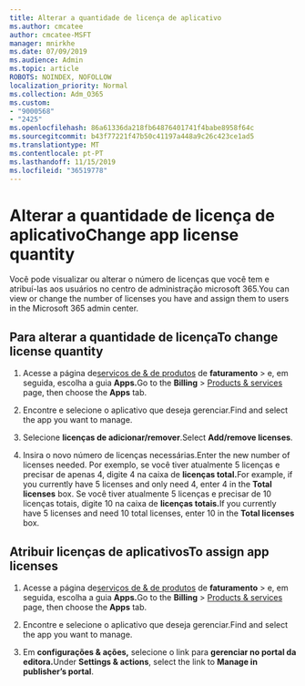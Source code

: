 ```yaml
---
title: Alterar a quantidade de licença de aplicativo
ms.author: cmcatee
author: cmcatee-MSFT
manager: mnirkhe
ms.date: 07/09/2019
ms.audience: Admin
ms.topic: article
ROBOTS: NOINDEX, NOFOLLOW
localization_priority: Normal
ms.collection: Adm_O365
ms.custom:
- "9000568"
- "2425"
ms.openlocfilehash: 86a61336da218fb64876401741f4babe8958f64c
ms.sourcegitcommit: b43f77221f47b50c41197a448a9c26c423ce1ad5
ms.translationtype: MT
ms.contentlocale: pt-PT
ms.lasthandoff: 11/15/2019
ms.locfileid: "36519778"
---
```

# <a name="change-app-license-quantity"></a><span data-ttu-id="29879-102">Alterar a quantidade de licença de aplicativo</span><span class="sxs-lookup"><span data-stu-id="29879-102">Change app license quantity</span></span>

<span data-ttu-id="29879-103">Você pode visualizar ou alterar o número de licenças que você tem e atribuí-las aos usuários no centro de administração microsoft 365.</span><span class="sxs-lookup"><span data-stu-id="29879-103">You can view or change the number of licenses you have and assign them to users in the Microsoft 365 admin center.</span></span> 

## <a name="to-change-license-quantity"></a><span data-ttu-id="29879-104">Para alterar a quantidade de licença</span><span class="sxs-lookup"><span data-stu-id="29879-104">To change license quantity</span></span>

1. <span data-ttu-id="29879-105">Acesse a página de[serviços de & de produtos](https://go.microsoft.com/fwlink/p/?linkid=842054) de **faturamento** > e, em seguida, escolha a guia **Apps.**</span><span class="sxs-lookup"><span data-stu-id="29879-105">Go to the **Billing** > [Products & services](https://go.microsoft.com/fwlink/p/?linkid=842054) page, then choose the **Apps** tab.</span></span>

2. <span data-ttu-id="29879-106">Encontre e selecione o aplicativo que deseja gerenciar.</span><span class="sxs-lookup"><span data-stu-id="29879-106">Find and select the app you want to manage.</span></span>  

3. <span data-ttu-id="29879-107">Selecione **licenças de adicionar/remover**.</span><span class="sxs-lookup"><span data-stu-id="29879-107">Select **Add/remove licenses**.</span></span>

4. <span data-ttu-id="29879-108">Insira o novo número de licenças necessárias.</span><span class="sxs-lookup"><span data-stu-id="29879-108">Enter the new number of licenses needed.</span></span> <span data-ttu-id="29879-109">Por exemplo, se você tiver atualmente 5 licenças e precisar de apenas 4, digite 4 na caixa de **licenças total.**</span><span class="sxs-lookup"><span data-stu-id="29879-109">For example, if you currently have 5 licenses and only need 4, enter 4 in the **Total licenses** box.</span></span> <span data-ttu-id="29879-110">Se você tiver atualmente 5 licenças e precisar de 10 licenças totais, digite 10 na caixa de **licenças totais.**</span><span class="sxs-lookup"><span data-stu-id="29879-110">If you currently have 5 licenses and need 10 total licenses, enter 10 in the **Total licenses** box.</span></span>

## <a name="to-assign-app-licenses"></a><span data-ttu-id="29879-111">Atribuir licenças de aplicativos</span><span class="sxs-lookup"><span data-stu-id="29879-111">To assign app licenses</span></span>

1. <span data-ttu-id="29879-112">Acesse a página de[serviços de & de produtos](https://go.microsoft.com/fwlink/p/?linkid=842054) de **faturamento** > e, em seguida, escolha a guia **Apps.**</span><span class="sxs-lookup"><span data-stu-id="29879-112">Go to the **Billing** > [Products & services](https://go.microsoft.com/fwlink/p/?linkid=842054) page, then choose the **Apps** tab.</span></span>

2. <span data-ttu-id="29879-113">Encontre e selecione o aplicativo que deseja gerenciar.</span><span class="sxs-lookup"><span data-stu-id="29879-113">Find and select the app you want to manage.</span></span>  

3. <span data-ttu-id="29879-114">Em **configurações & ações,** selecione o link para **gerenciar no portal da editora.**</span><span class="sxs-lookup"><span data-stu-id="29879-114">Under **Settings & actions**, select the link to **Manage in publisher’s portal**.</span></span>